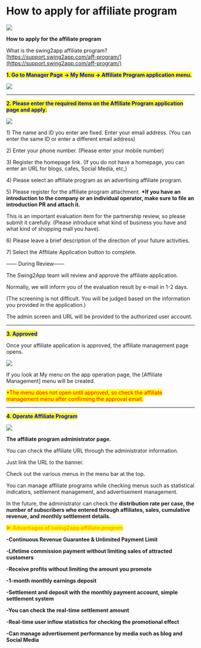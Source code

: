 # How to apply for affiliate program

![](https://support.swing2app.com/wp-content/uploads/2018/10/aff\_pro.png)

**How to apply for the affiliate program**

What is the swing2app affiliate program? [https://support.swing2app.com/aff-program/](https://support.swing2app.com/aff-program/)

<mark style="color:blue;">**1. Go to Manager Page → My Menu → Affiliate Program application menu.**</mark>&#x20;

![](https://support.swing2app.com/wp-content/uploads/2018/10/afp1.png)

***

<mark style="color:blue;">**2. Please enter the required items on the Affiliate Program application page and apply.**</mark>&#x20;

![](https://support.swing2app.com/wp-content/uploads/2018/10/afp2.png)

1\) The name and ID you enter are fixed. Enter your email address. (You can enter the same ID or enter a different email address)

2\) Enter your phone number. (Please enter your mobile number)

3\) Register the homepage link. (If you do not have a homepage, you can enter an URL for blogs, cafes, Social Media, etc,)

4\) Please select an affiliate program as an advertising affiliate program.

5\) Please register for the affiliate program attachment. **\*If you have an introduction to the company or an individual operator, make sure to file an introduction PR and attach it.**

This is an important evaluation item for the partnership review, so please submit it carefully. (Please introduce what kind of business you have and what kind of shopping mall you have).

6\) Please leave a brief description of the direction of your future activities.

7\) Select the Affiliate Application button to complete.



—— During Review——

The Swing2App team will review and approve the affiliate application.

Normally, we will inform you of the evaluation result by e-mail in 1-2 days.

(The screening is not difficult. You will be judged based on the information you provided in the application.)

The admin screen and URL will be provided to the authorized user account.

***

<mark style="color:blue;">**3. Approved**</mark>

Once your affiliate application is approved, the affiliate management page opens.

![](https://support.swing2app.com/wp-content/uploads/2018/10/%EC%98%81%EB%AC%B8\_%EC%A0%9C%ED%9C%B4%ED%94%84%EB%A1%9C%EA%B7%B8%EB%9E%A81-1.png)

If you look at My menu on the app operation page, the \[Affiliate Management] menu will be created.

<mark style="color:red;">\*The menu does not open until approved, so check the affiliate management menu after confirming the approval email.</mark>

***

<mark style="color:blue;">**4. Operate Affiliate Program**</mark>

![](https://support.swing2app.com/wp-content/uploads/2018/10/%EC%98%81%EB%AC%B8\_%EC%A0%9C%ED%9C%B4%ED%94%84%EB%A1%9C%EA%B7%B8%EB%9E%A82.png)

**The affiliate program administrator page.**

You can check the affiliate URL through the administrator information.

Just link the URL to the banner.

Check out the various menus in the menu bar at the top.

You can manage affiliate programs while checking menus such as statistical indicators, settlement management, and advertisement management.

In the future, the administrator can check the **distribution rate per case, the number of subscribers who entered through affiliates, sales, cumulative revenue, and monthly settlement details.**



<mark style="color:orange;">**▶ Advantages of swing2app affiliate program**</mark>

**-Continuous Revenue Guarantee & Unlimited Payment Limit**

**-Lifetime commission payment without limiting sales of attracted customers**

**-Receive profits without limiting the amount you promote**

**-1-month monthly earnings deposit**

**​-Settlement and deposit with the monthly payment account, simple settlement system**

**-You can check the real-time settlement amount**

**-Real-time user inflow statistics for checking the promotional effect**

**-Can manage advertisement performance by media such as blog and Social Media**
